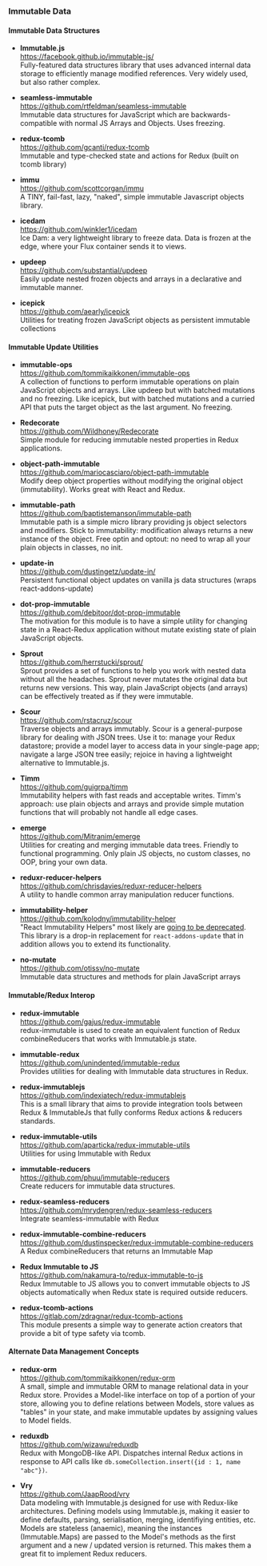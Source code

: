 ### Immutable Data


#### Immutable Data Structures

- **Immutable.js**  
  https://facebook.github.io/immutable-js/  
  Fully-featured data structures library that uses advanced internal data storage to efficiently manage modified references.  Very widely used, but also rather complex.
  
- **seamless-immutable**  
  https://github.com/rtfeldman/seamless-immutable  
  Immutable data structures for JavaScript which are backwards-compatible with normal JS Arrays and Objects.  Uses freezing.
  
- **redux-tcomb**  
  https://github.com/gcanti/redux-tcomb  
  Immutable and type-checked state and actions for Redux (built on tcomb library)
  
- **immu**  
  https://github.com/scottcorgan/immu  
  A TINY, fail-fast, lazy, "naked", simple immutable Javascript objects library.
  
- **icedam**  
  https://github.com/winkler1/icedam  
  Ice Dam: a very lightweight library to freeze data. Data is frozen at the edge, where your Flux container sends it to views.
  
- **updeep**  
  https://github.com/substantial/updeep  
  Easily update nested frozen objects and arrays in a declarative and immutable manner.
  
- **icepick**  
  https://github.com/aearly/icepick  
  Utilities for treating frozen JavaScript objects as persistent immutable collections

#### Immutable Update Utilities


- **immutable-ops**  
  https://github.com/tommikaikkonen/immutable-ops  
A collection of functions to perform immutable operations on plain JavaScript objects and arrays.  Like updeep but with batched mutations and no freezing.  Like icepick, but with batched mutations and a curried API that puts the target object as the last argument. No freezing.

- **Redecorate**  
  https://github.com/Wildhoney/Redecorate  
  Simple module for reducing immutable nested properties in Redux applications.  
  
- **object-path-immutable**  
  https://github.com/mariocasciaro/object-path-immutable  
  Modify deep object properties without modifying the original object (immutability). Works great with React and Redux.
  
- **immutable-path**  
  https://github.com/baptistemanson/immutable-path  
  Immutable path is a simple micro library providing js object selectors and modifiers.  Stick to immutability: modification always returns a new instance of the object.  Free optin and optout: no need to wrap all your plain objects in classes, no init.

- **update-in**  
  https://github.com/dustingetz/update-in/  
  Persistent functional object updates on vanilla js data structures (wraps react-addons-update)
  
- **dot-prop-immutable**  
  https://github.com/debitoor/dot-prop-immutable  
  The motivation for this module is to have a simple utility for changing state in a React-Redux application without mutate existing state of plain JavaScript objects.
  
- **Sprout**  
  https://github.com/herrstucki/sprout/  
  Sprout provides a set of functions to help you work with nested data without all the headaches. Sprout never mutates the original data but returns new versions. This way, plain JavaScript objects (and arrays) can be effectively treated as if they were immutable.
  
- **Scour**  
  https://github.com/rstacruz/scour  
  Traverse objects and arrays immutably.  Scour is a general-purpose library for dealing with JSON trees.  Use it to: manage your Redux datastore; provide a model layer to access data in your single-page app; navigate a large JSON tree easily; rejoice in having a lightweight alternative to Immutable.js.
  
- **Timm**  
  https://github.com/guigrpa/timm  
  Immutability helpers with fast reads and acceptable writes.  Timm's approach: use plain objects and arrays and provide simple mutation functions that will probably not handle all edge cases.
  
- **emerge**  
  https://github.com/Mitranim/emerge  
  Utilities for creating and merging immutable data trees. Friendly to functional programming. Only plain JS objects, no custom classes, no OOP, bring your own data. 
  
- **reduxr-reducer-helpers**  
  https://github.com/chrisdavies/reduxr-reducer-helpers  
  A utility to handle common array manipulation reducer functions.
  
- **immutability-helper**  
  https://github.com/kolodny/immutability-helper  
  "React Immutability Helpers" most likely are [going to be deprecated](https://github.com/kolodny/immutability-helper/issues/1). This library is a drop-in replacement for `react-addons-update` that in addition allows you to extend its functionality.

- **no-mutate**  
  https://github.com/otissv/no-mutate  
  Immutable data structures and methods for plain JavaScript arrays

#### Immutable/Redux Interop

- **redux-immutable**  
  https://github.com/gajus/redux-immutable  
  redux-immutable is used to create an equivalent function of Redux combineReducers that works with Immutable.js state.

- **immutable-redux**  
  https://github.com/unindented/immutable-redux  
  Provides utilities for dealing with Immutable data structures in Redux.
  
- **redux-immutablejs**  
  https://github.com/indexiatech/redux-immutablejs  
  This is a small library that aims to provide integration tools between Redux & ImmutableJs that fully conforms Redux actions & reducers standards.
  
- **redux-immutable-utils**  
  https://github.com/aparticka/redux-immutable-utils  
  Utilities for using Immutable with Redux
  
- **immutable-reducers**  
  https://github.com/phuu/immutable-reducers  
  Create reducers for immutable data structures.

- **redux-seamless-reducers**  
  https://github.com/mrydengren/redux-seamless-reducers  
  Integrate seamless-immutable with Redux
  
- **redux-immutable-combine-reducers**  
  https://github.com/dustinspecker/redux-immutable-combine-reducers  
  A Redux combineReducers that returns an Immutable Map
  
- **Redux Immutable to JS**  
  https://github.com/nakamura-to/redux-immutable-to-js  
  Redux Immutable to JS allows you to convert immutable objects to JS objects automatically when Redux state is required outside reducers.
  
- **redux-tcomb-actions**  
  https://gitlab.com/zdragnar/redux-tcomb-actions  
  This module presents a simple way to generate action creators that provide a bit of type safety via tcomb.


#### Alternate Data Management Concepts

- **redux-orm**  
  https://github.com/tommikaikkonen/redux-orm  
  A small, simple and immutable ORM to manage relational data in your Redux store. Provides a Model-like interface on top of a portion of your store, allowing you to define relations between Models, store values as "tables" in your state, and make immutable updates by assigning values to Model fields.

- **reduxdb**  
  https://github.com/wizawu/reduxdb  
  Redux with MongoDB-like API.  Dispatches internal Redux actions in response to API calls like `db.someCollection.insert({id : 1, name "abc"})`.
  
- **Vry**  
  https://github.com/JaapRood/vry  
  Data modeling with Immutable.js designed for use with Redux-like architectures.  Defining models using Immutable.js, making it easier to define defaults, parsing, serialisation, merging, identifiying entities, etc. Models are stateless (anaemic), meaning the instances (Immutable.Maps) are passed to the Model's methods as the first argument and a new / updated version is returned. This makes them a great fit to implement Redux reducers.
